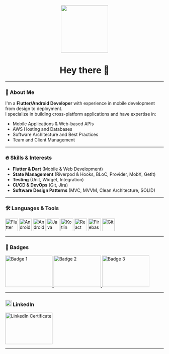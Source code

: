 <div align="center">
  <img height="150" src="https://media.giphy.com/media/M9gbBd9nbDrOTu1Mqx/giphy.gif" />
</div>

<h1 align="center">Hey there 👋</h1>

---

### 🚀 About Me

I'm a **Flutter/Android Developer** with experience in mobile development from design to deployment.  
I specialize in building cross-platform applications and have expertise in:

- Mobile Applications & Web-based APIs  
- AWS Hosting and Databases  
- Software Architecture and Best Practices  
- Team and Client Management  

---

### 🔥 Skills & Interests

- **Flutter & Dart** (Mobile & Web Development)  
- **State Management** (Riverpod & Hooks, BLoC, Provider, MobX, GetIt)  
- **Testing** (Unit, Widget, Integration)  
- **CI/CD & DevOps** (Git, Jira)  
- **Software Design Patterns** (MVC, MVVM, Clean Architecture, SOLID)

---

### 🛠️ Languages & Tools

<div align="left">
  <img src="https://cdn.jsdelivr.net/gh/devicons/devicon/icons/flutter/flutter-original.svg" height="40" alt="Flutter" />
  <img src="https://cdn.jsdelivr.net/gh/devicons/devicon/icons/android/android-original.svg" height="40" alt="Android" />
  <img src="https://cdn.jsdelivr.net/gh/devicons/devicon/icons/androidstudio/androidstudio-original.svg" height="40" alt="Android Studio" />
  <img src="https://cdn.jsdelivr.net/gh/devicons/devicon/icons/java/java-original.svg" height="40" alt="Java" />
  <img src="https://cdn.jsdelivr.net/gh/devicons/devicon/icons/kotlin/kotlin-original.svg" height="40" alt="Kotlin" />
  <img src="https://cdn.jsdelivr.net/gh/devicons/devicon/icons/react/react-original.svg" height="40" alt="React" />
  <img src="https://cdn.jsdelivr.net/gh/devicons/devicon/icons/firebase/firebase-plain.svg" height="40" alt="Firebase" />
  <img src="https://cdn.jsdelivr.net/gh/devicons/devicon/icons/git/git-original.svg" height="40" alt="Git" />
</div>

---

### 🏅 Badges

<div align="left">
  <a href="https://www.cloudskillsboost.google/public_profiles/56142636-f224-46e7-b971-352292f5fdcc" target="_blank">
    <img src="https://cdn.qwiklabs.com/VF6eQ1bV8SfqKBpu8AVD%2F4G93sg9wJQ0wWe9CTc%2FJ%2F4%3D" width="150" height="100" alt="Badge 1" />
  </a>
  <a href="https://www.cloudskillsboost.google/public_profiles/56142636-f224-46e7-b971-352292f5fdcc" target="_blank">
    <img src="https://cdn.qwiklabs.com/q48Ha5zDHeG%2F5vYgH5OmkLgRYeLlHtbLgOawB7wJgo8%3D" width="150" height="100" alt="Badge 2" />
  </a>
  <a href="https://www.cloudskillsboost.google/public_profiles/56142636-f224-46e7-b971-352292f5fdcc" target="_blank">
    <img src="https://cdn.qwiklabs.com/RQhZyhu6J%2FB6MoY2p4wAb4HWxjAuBOsmG71ZtUW9hUQ%3D" width="150" height="100" alt="Badge 3" />
  </a>
</div>

---

### <img src="https://cdn.jsdelivr.net/gh/devicons/devicon/icons/linkedin/linkedin-original.svg" height="20" alt="LinkedIn" /> LinkedIn

<div align="left">
  <a href="https://www.linkedin.com/learning/certificates/16a7b5aad2b36aa080a62d1ec3c7ec9e41d878121fc39f366575bd29e1783e70" target="_blank">
    <img src="https://media.licdn.com/dms/image/v2/D4D22AQFFcRI1jsuEmQ/feedshare-shrink_1280/B4DZZ82KoMG4Ao-/0/1745851296536?e=1749081600&v=beta&t=tQ46B6vqEVnLz-H_i0Uut_cH5HqrQ_T8HfdqzvGVUoU" width="150" height="100" alt="LinkedIn Certificate" />
  </a>
</div>

---
<!-- 
### 📊 My Stats

<div align="left">
  <img src="https://github-readme-stats.vercel.app/api?username=12hemang&show_icons=true&include_all_commits=true&count_private=true&theme=dracula&hide_border=false" height="150" />
  <img src="https://github-readme-stats.vercel.app/api/top-langs?username=12hemang&layout=compact&langs_count=5&theme=dracula&hide_border=true" height="150" />
  <img src="https://github-profile-trophy.vercel.app?username=12hemang&theme=dracula&column=3&row=1" height="150" />
</div>
-->

